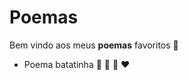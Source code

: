 # Poemas

Bem vindo aos meus **poemas** favoritos :clap:

* Poema batatinha :potato: :baby: :woman: :heart:
